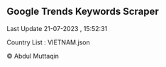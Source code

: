 

## Google Trends Keywords Scraper 
 
Last Update 21-07-2023 , 15:52:31

Country List :
VIETNAM.json



© Abdul Muttaqin 
